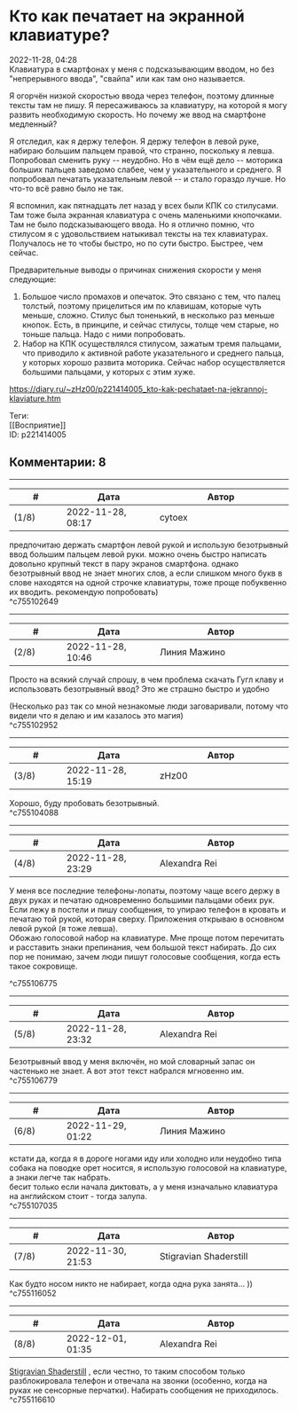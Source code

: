 Кто как печатает на экранной клавиатуре?
========================================

  
2022-11-28, 04:28  
 Клавиатура в смартфонах у меня с подсказывающим вводом, но без "непрерывного ввода", "свайпа" или как там оно называется.   
   
 Я огорчён низкой скоростью ввода через телефон, поэтому длинные тексты там не пишу. Я пересаживаюсь за клавиатуру, на которой я могу развить необходимую скорость. Но почему же ввод на смартфоне медленный?   
   
 Я отследил, как я держу телефон. Я держу телефон в левой руке, набираю большим пальцем правой, что странно, поскольку я левша. Попробовал сменить руку -- неудобно. Но в чём ещё дело -- моторика больших пальцев заведомо слабее, чем у указательного и среднего. Я попробовал печатать указательным левой -- и стало гораздо лучше. Но что-то всё равно было не так.   
   
 Я вспомнил, как пятнадцать лет назад у всех были КПК со стилусами. Там тоже была экранная клавиатура с очень маленькими кнопочками. Там не было подсказывающего ввода. Но я отлично помню, что стилусом я с удовольствием натыкивал тексты на тех клавиатурах. Получалось не то чтобы быстро, но по сути быстро. Быстрее, чем сейчас.   
   
 Предварительные выводы о причинах снижения скорости у меня следующие:   
 1. Большое число промахов и опечаток. Это связано с тем, что палец толстый, поэтому прицелиться им по клавишам, которые чуть меньше, сложно. Стилус был тоненький, в несколько раз меньше кнопок. Есть, в принципе, и сейчас стилусы, толще чем старые, но тоньше пальца. Надо с ними попробовать.   
 2. Набор на КПК осуществлялся стилусом, зажатым тремя пальцами, что приводило к активной работе указательного и среднего пальца, у которых хорошо развита моторика. Сейчас набор осуществляется большими пальцами, у которых с этим хуже.   
  
<https://diary.ru/~zHz00/p221414005_kto-kak-pechataet-na-jekrannoj-klaviature.htm>  
  
Теги:  
[[Восприятие]]  
ID: p221414005  


Комментарии: 8
--------------

  


---



|         #         |              Дата              |                     Автор                     |           ID           |
| --- | --- | --- | --- |
| (1/8) | 2022-11-28, 08:17 | cytoex | c755102649 |

  
 предпочитаю держать смартфон левой рукой и использую безотрывный ввод большим пальцем левой руки. можно очень быстро написать довольно крупный текст в пару экранов смартфона. однако безотрывный ввод не знает многих слов, а если слишком много букв в слове находятся на одной строчке клавиатуры, тоже проще побуквенно их вводить. рекомендую попробовать)   
 ^c755102649

---



|         #         |              Дата              |                     Автор                     |           ID           |
| --- | --- | --- | --- |
| (2/8) | 2022-11-28, 10:46 | Линия Мажино | c755102952 |

  
 Просто на всякий случай спрошу, в чем проблема скачать Гугл клаву и использовать безотрывный ввод? Это же страшно быстро и удобно   
    
 (Несколько раз так со мной незнакомые люди заговаривали, потому что видели что я делаю и им казалось это магия)    
 ^c755102952

---



|         #         |              Дата              |                     Автор                     |           ID           |
| --- | --- | --- | --- |
| (3/8) | 2022-11-28, 15:19 | zHz00 | c755104088 |

  
 Хорошо, буду пробовать безотрывный.   
 ^c755104088

---



|         #         |              Дата              |                     Автор                     |           ID           |
| --- | --- | --- | --- |
| (4/8) | 2022-11-28, 23:29 | Alexandra Rei | c755106775 |

  
  У меня все последние телефоны-лопаты, поэтому чаще всего держу в двух руках и печатаю одновременно большими пальцами обеих рук. Если лежу в постели и пишу сообщения, то упираю телефон в кровать и печатаю той рукой, которая сверху. Приложения открываю в основном левой рукой (я тоже левша).   
 Обожаю голосовой набор на клавиатуре. Мне проще потом перечитать и расставить знаки препинания, чем большой текст набирать. До сих пор не понимаю, зачем люди пишут голосовые сообщения, когда есть такое сокровище.   
    
 ^c755106775

---



|         #         |              Дата              |                     Автор                     |           ID           |
| --- | --- | --- | --- |
| (5/8) | 2022-11-28, 23:32 | Alexandra Rei | c755106779 |

  
  Безотрывный ввод у меня включён, но мой словарный запас он частенько не знает. А вот этот текст набрался мгновенно им.    
 ^c755106779

---



|         #         |              Дата              |                     Автор                     |           ID           |
| --- | --- | --- | --- |
| (6/8) | 2022-11-29, 01:22 | Линия Мажино | c755107035 |

  
 кстати да, когда я в дороге ногами иду или холодно или неудобно типа собака на поводке орет носится, я использую голосовой на клавиатуре, а знаки легче так набрать.   
 бесит только если начала диктовать, а у меня изначально клавиатура на английском стоит - тогда залупа.   
 ^c755107035

---



|         #         |              Дата              |                     Автор                     |           ID           |
| --- | --- | --- | --- |
| (7/8) | 2022-11-30, 21:53 | Stigravian Shaderstill | c755116052 |

  
 Как будто носом никто не набирает, когда одна рука занята... ))   
 ^c755116052

---



|         #         |              Дата              |                     Автор                     |           ID           |
| --- | --- | --- | --- |
| (8/8) | 2022-12-01, 01:35 | Alexandra Rei | c755116610 |

  
   [Stigravian Shaderstill](https://stigravian.diary.ru "Science, Death, Rock-n-Roll")  , если честно, то таким способом только разблокировала телефон и отвечала на звонки (особенно, когда на руках не сенсорные перчатки). Набирать сообщения не приходилось.    
 ^c755116610